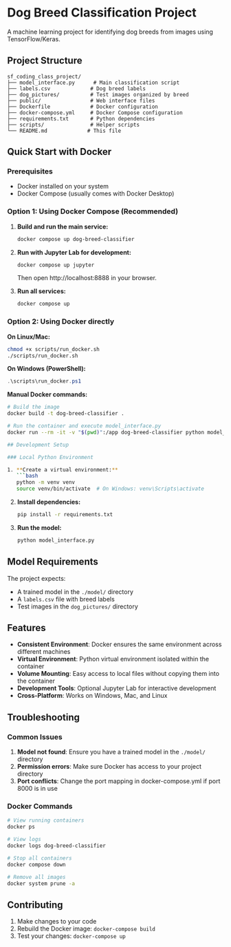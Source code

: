 # Dog Breed Classification Project

A machine learning project for identifying dog breeds from images using TensorFlow/Keras.

## Project Structure

```
sf_coding_class_project/
├── model_interface.py      # Main classification script
├── labels.csv             # Dog breed labels
├── dog_pictures/          # Test images organized by breed
├── public/                # Web interface files
├── Dockerfile             # Docker configuration
├── docker-compose.yml     # Docker Compose configuration
├── requirements.txt       # Python dependencies
├── scripts/               # Helper scripts
└── README.md             # This file
```

## Quick Start with Docker

### Prerequisites

- Docker installed on your system
- Docker Compose (usually comes with Docker Desktop)

### Option 1: Using Docker Compose (Recommended)

1. **Build and run the main service:**
   ```bash
   docker compose up dog-breed-classifier
   ```

2. **Run with Jupyter Lab for development:**
   ```bash
   docker compose up jupyter
   ```
   Then open http://localhost:8888 in your browser.

3. **Run all services:**
   ```bash
   docker compose up
   ```

### Option 2: Using Docker directly

**On Linux/Mac:**
```bash
chmod +x scripts/run_docker.sh
./scripts/run_docker.sh
```

**On Windows (PowerShell):**
```powershell
.\scripts\run_docker.ps1
```

**Manual Docker commands:**
```bash
# Build the image
docker build -t dog-breed-classifier .

# Run the container and execute model_interface.py
docker run --rm -it -v "$(pwd)":/app dog-breed-classifier python model_interface.py

## Development Setup

### Local Python Environment

1. **Create a virtual environment:**
   ```bash
   python -m venv venv
   source venv/bin/activate  # On Windows: venv\Scripts\activate
   ```

2. **Install dependencies:**
   ```bash
   pip install -r requirements.txt
   ```

3. **Run the model:**
   ```bash
   python model_interface.py
   ```

## Model Requirements

The project expects:
- A trained model in the `./model/` directory
- A `labels.csv` file with breed labels
- Test images in the `dog_pictures/` directory

## Features

- **Consistent Environment**: Docker ensures the same environment across different machines
- **Virtual Environment**: Python virtual environment isolated within the container
- **Volume Mounting**: Easy access to local files without copying them into the container
- **Development Tools**: Optional Jupyter Lab for interactive development
- **Cross-Platform**: Works on Windows, Mac, and Linux

## Troubleshooting

### Common Issues

1. **Model not found**: Ensure you have a trained model in the `./model/` directory
2. **Permission errors**: Make sure Docker has access to your project directory
3. **Port conflicts**: Change the port mapping in docker-compose.yml if port 8000 is in use

### Docker Commands

```bash
# View running containers
docker ps

# View logs
docker logs dog-breed-classifier

# Stop all containers
docker compose down

# Remove all images
docker system prune -a
```

## Contributing

1. Make changes to your code
2. Rebuild the Docker image: `docker-compose build`
3. Test your changes: `docker-compose up`
